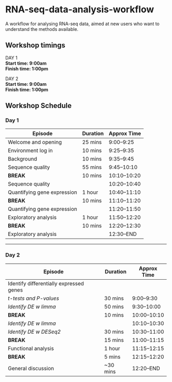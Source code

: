 # RNA-seq-data-analysis-workflow

A workflow for analysing RNA-seq data, aimed at new users who want to understand the methods available.

 ## Workshop timings

DAY 1  
**Start time: 9:00am**  
**Finish time: 1:00pm**  

DAY 2  
**Start time: 9:00am**  
**Finish time: 1:00pm**  

## Workshop Schedule

### Day 1
| Episode                           | Duration   | Approx Time   |
|-----------------------------------|------------|---------------|
| Welcome and opening               | 25 mins    | 9:00–9:25     |
| Environment log in                | 10 mins    | 9:25–9:35     |
| Background                        | 10 mins    | 9:35–9:45     |
| Sequence quality                  | 55 mins    | 9:45–10:10    |
| **BREAK**                         | 10 mins    | 10:10–10:20   |
| Sequence quality                  |            | 10:20–10:40   |
| Quantifying gene expression       | 1 hour     | 10:40–11:10   |
| **BREAK**                         | 10 mins    | 11:10–11:20   |
| Quantifying gene expression       |            | 11:20–11:50   |
| Exploratory analysis              | 1 hour     | 11:50–12:20   |
| **BREAK**                         | 10 mins    | 12:20–12:30   |
| Exploratory analysis              |            | 12:30–END     |

---

### Day 2
| Episode                           | Duration   | Approx Time   |
|-----------------------------------|------------|---------------|
| Identify differentially expressed genes |            |               |
| *t-tests and P-values*            | 30 mins    | 9:00–9:30     |
| *Identify DE w limma*             | 50 mins    | 9:30–10:00    |
| **BREAK**                         | 10 mins    | 10:00–10:10   |
| *Identify DE w limma*             |            | 10:10–10:30   |
| *Identify DE w DESeq2*            | 30 mins    | 10:30–11:00   |
| **BREAK**                         | 15 mins    | 11:00–11:15   |
| Functional analysis               | 1 hour     | 11:15–12:15   |
| **BREAK**                         | 5 mins     | 12:15–12:20   |
| General discussion                | ~30 mins   | 12:20–END     |

